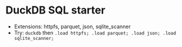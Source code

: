 # DuckDB SQL starter

- Extensions: httpfs, parquet, json, sqlite_scanner
- Try: `duckdb` then `.load httpfs; .load parquet; .load json; .load sqlite_scanner;`
